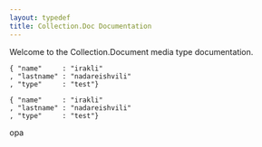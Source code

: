 ```yaml
---
layout: typedef
title: Collection.Doc Documentation
---
```


Welcome to the Collection.Document media type documentation.

```
{ "name"     : "irakli"
, "lastname" : "nadareishvili"
, "type"	 : "test"}
```

    { "name"     : "irakli"
    , "lastname" : "nadareishvili"
    , "type"	 : "test"}

opa
